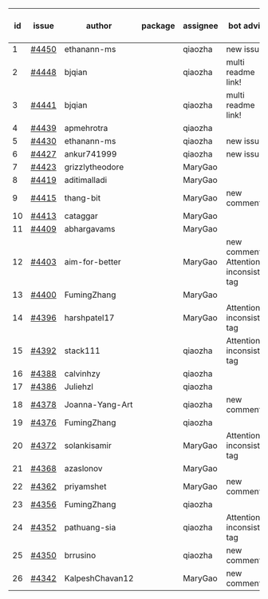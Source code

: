 | id | issue | author | package | assignee | bot advice | created date of issue | target release date | date from target |
| ------ | ------ | ------ | ------ | ------ | ------ | ------ | ------ | :-----: |
| 1 | [#4450](https://github.com/Azure/sdk-release-request/issues/4450) | ethanann-ms |  | qiaozha | new issue. | 08-17 | 09-22 |  |
| 2 | [#4448](https://github.com/Azure/sdk-release-request/issues/4448) | bjqian |  | qiaozha | multi readme link! | 08-17 | 09-22 |  |
| 3 | [#4441](https://github.com/Azure/sdk-release-request/issues/4441) | bjqian |  | qiaozha | multi readme link! | 08-17 | 09-22 |  |
| 4 | [#4439](https://github.com/Azure/sdk-release-request/issues/4439) | apmehrotra |  | qiaozha |  | 08-16 | 09-22 |  |
| 5 | [#4430](https://github.com/Azure/sdk-release-request/issues/4430) | ethanann-ms |  | qiaozha | new issue. | 08-15 | 09-22 |  |
| 6 | [#4427](https://github.com/Azure/sdk-release-request/issues/4427) | ankur741999 |  | qiaozha | new issue. | 08-14 | 09-22 |  |
| 7 | [#4423](https://github.com/Azure/sdk-release-request/issues/4423) | grizzlytheodore |  | MaryGao |  | 08-12 | 09-22 |  |
| 8 | [#4419](https://github.com/Azure/sdk-release-request/issues/4419) | aditimalladi |  | MaryGao |  | 08-11 | 08-25 |  |
| 9 | [#4415](https://github.com/Azure/sdk-release-request/issues/4415) | thang-bit |  | MaryGao | new comment. | 08-10 | 08-25 |  |
| 10 | [#4413](https://github.com/Azure/sdk-release-request/issues/4413) | cataggar |  | MaryGao |  | 08-08 | 08-25 |  |
| 11 | [#4409](https://github.com/Azure/sdk-release-request/issues/4409) | abhargavams |  | MaryGao |  | 08-08 | 08-25 |  |
| 12 | [#4403](https://github.com/Azure/sdk-release-request/issues/4403) | aim-for-better |  | MaryGao | new comment. Attention to inconsistent tag | 08-08 | 08-25 |  |
| 13 | [#4400](https://github.com/Azure/sdk-release-request/issues/4400) | FumingZhang |  | MaryGao |  | 08-08 | 08-25 |  |
| 14 | [#4396](https://github.com/Azure/sdk-release-request/issues/4396) | harshpatel17 |  | MaryGao | Attention to inconsistent tag | 08-07 | 08-25 |  |
| 15 | [#4392](https://github.com/Azure/sdk-release-request/issues/4392) | stack111 |  | qiaozha | Attention to inconsistent tag | 08-04 | 08-25 |  |
| 16 | [#4388](https://github.com/Azure/sdk-release-request/issues/4388) | calvinhzy |  | qiaozha |  | 08-04 | 08-25 |  |
| 17 | [#4386](https://github.com/Azure/sdk-release-request/issues/4386) | Juliehzl |  | qiaozha |  | 08-02 | 08-25 |  |
| 18 | [#4378](https://github.com/Azure/sdk-release-request/issues/4378) | Joanna-Yang-Art |  | qiaozha | new comment. | 07-31 | 08-25 |  |
| 19 | [#4376](https://github.com/Azure/sdk-release-request/issues/4376) | FumingZhang |  | qiaozha |  | 07-31 | 08-25 |  |
| 20 | [#4372](https://github.com/Azure/sdk-release-request/issues/4372) | solankisamir |  | MaryGao | Attention to inconsistent tag | 07-27 | 08-25 |  |
| 21 | [#4368](https://github.com/Azure/sdk-release-request/issues/4368) | azaslonov |  | MaryGao |  | 07-26 | 08-25 |  |
| 22 | [#4362](https://github.com/Azure/sdk-release-request/issues/4362) | priyamshet |  | MaryGao | new comment. | 07-25 | 08-25 |  |
| 23 | [#4356](https://github.com/Azure/sdk-release-request/issues/4356) | FumingZhang |  | qiaozha |  | 07-21 | 08-25 |  |
| 24 | [#4352](https://github.com/Azure/sdk-release-request/issues/4352) | pathuang-sia |  | qiaozha | Attention to inconsistent tag | 07-20 | 08-25 |  |
| 25 | [#4350](https://github.com/Azure/sdk-release-request/issues/4350) | brrusino |  | qiaozha | new comment. | 07-20 | 08-25 |  |
| 26 | [#4342](https://github.com/Azure/sdk-release-request/issues/4342) | KalpeshChavan12 |  | MaryGao | new comment. | 07-15 | 08-25 |  |
